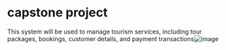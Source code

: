 # capstone project

This system will be used to manage tourism services, including tour packages, bookings, customer details, and payment transactions![image](https://github.com/user-attachments/assets/2e86ac82-9748-45fb-afed-2f6e274dddb2)

